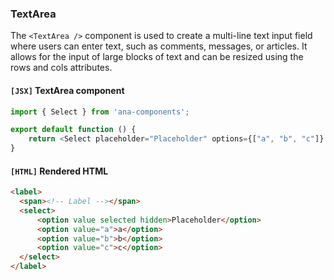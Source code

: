 ### TextArea
The `<TextArea />` component is used to create a multi-line text input field where users can enter text, such as comments, messages, or articles. It allows for the input of large blocks of text and can be resized using the rows and cols attributes. 

#### `[JSX]` TextArea component
```js
import { Select } from 'ana-components';

export default function () {
	return <Select placeholder="Placeholder" options={["a", "b", "c"]} />;
}
```
#### `[HTML]` Rendered HTML
  ```html
<label>
	<span><!-- Label --></span>
	<select>
		<option value selected hidden>Placeholder</option>
		<option value="a">a</option>
		<option value="b">b</option>
		<option value="c">c</option>
	</select>
</label>
```